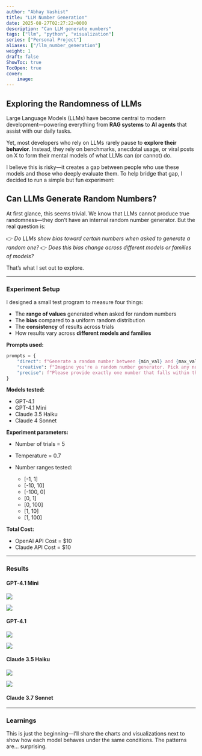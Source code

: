 ```yaml
---
author: "Abhay Vashist"
title: "LLM Number Generation"
date: 2025-08-27T02:27:22+0000
description: "Can LLM generate numbers"
tags: ["llm", "python", "visualization"]
series: ["Personal Project"]
aliases: ["/llm_number_generation"]
weight: 1
draft: false
ShowToc: true
TocOpen: true
cover:
    image: 
---
```


## Exploring the Randomness of LLMs

Large Language Models (LLMs) have become central to modern development—powering everything from **RAG systems** to **AI agents** that assist with our daily tasks.

Yet, most developers who rely on LLMs rarely pause to **explore their behavior**. Instead, they rely on benchmarks, anecdotal usage, or viral posts on X to form their mental models of what LLMs can (or cannot) do.

I believe this is risky—it creates a gap between people who use these models and those who deeply evaluate them. To help bridge that gap, I decided to run a simple but fun experiment:

## Can LLMs Generate Random Numbers?

At first glance, this seems trivial. We know that LLMs cannot produce true randomness—they don’t have an internal random number generator. But the real question is:

👉 *Do LLMs show bias toward certain numbers when asked to generate a random one?*
👉 *Does this bias change across different models or families of models?*

That’s what I set out to explore.

---

### Experiment Setup

I designed a small test program to measure four things:

* The **range of values** generated when asked for random numbers
* The **bias** compared to a uniform random distribution
* The **consistency** of results across trials
* How results vary across **different models and families**

**Prompts used:**

```python
prompts = {
    "direct": f"Generate a random number between {min_val} and {max_val}. Return only the number, no explanation.",
    "creative": f"Imagine you're a random number generator. Pick any number between {min_val} and {max_val}. Just return the number.",
    "precise": f"Please provide exactly one number that falls within the range [{min_val}, {max_val}]. Return only the numeric value.",
}
```

**Models tested:**

* GPT-4.1
* GPT-4.1 Mini
* Claude 3.5 Haiku
* Claude 4 Sonnet

**Experiment parameters:**

* Number of trials = 5
* Temperature = 0.7
* Number ranges tested:

  * \[-1, 1]
  * \[-10, 10]
  * \[-100, 0]
  * \[0, 1]
  * \[0, 100]
  * \[1, 10]
  * \[1, 100]


**Total Cost:**
- OpenAI API Cost = $10
- Claude API Cost = $10

---

### Results

#### GPT-4.1 Mini


![](https://raw.githubusercontent.com/Avashist1998/LLMExploration/refs/heads/main/plots/gpt-4.1-mini-200-samples-5-trials/analysis_results_gpt-4.1-mini_visualizations.png)


![](https://raw.githubusercontent.com/Avashist1998/LLMExploration/refs/heads/main/plots/gpt-4.1-mini-200-samples-5-trials/bias_analysis.png)


#### GPT-4.1

![](https://raw.githubusercontent.com/Avashist1998/LLMExploration/refs/heads/main/plots/gpt-4.1-200-samples-5-trials/analysis_results_gpt-4.1_visualizations.png)



![](https://raw.githubusercontent.com/Avashist1998/LLMExploration/refs/heads/main/plots/gpt-4.1-200-samples-5-trials/bias_analysis.png)

#### Claude 3.5 Haiku

![](https://raw.githubusercontent.com/Avashist1998/LLMExploration/refs/heads/main/plots/claude-3-5-haiku-200-sample-5-trials/analysis_results_claude-3-5-haiku-20241022_visualizations.png)

![](https://raw.githubusercontent.com/Avashist1998/LLMExploration/refs/heads/main/plots/claude-3-5-haiku-200-sample-5-trials/bias_analysis.png)

#### Claude 3.7 Sonnet

---


### Learnings

This is just the beginning—I’ll share the charts and visualizations next to show how each model behaves under the same conditions. The patterns are… surprising.

